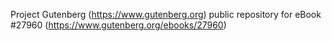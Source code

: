 Project Gutenberg (https://www.gutenberg.org) public repository for eBook #27960 (https://www.gutenberg.org/ebooks/27960)
